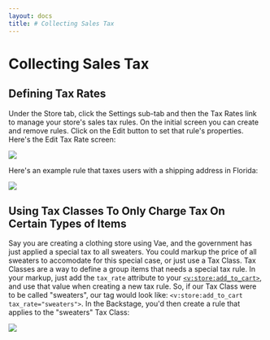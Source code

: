 ```yaml
---
layout: docs
title: # Collecting Sales Tax
---
```


# Collecting Sales Tax

## Defining Tax Rates

Under the Store tab, click the Settings sub-tab and then the Tax Rates
link to manage your store's sales tax rules. On the initial screen you
can create and remove rules. Click on the Edit button to set that rule's
properties. Here's the Edit Tax Rate screen:

![](assets/images/screenshots/ecommerce/tax_rate_edit.png)

Here's an example rule that taxes users with a shipping address in
Florida:

![](assets/images/screenshots/ecommerce/tax_rate_rule_edit.png)

## Using Tax Classes To Only Charge Tax On Certain Types of Items

Say you are creating a clothing store using Vae, and the government has
just applied a special tax to all sweaters. You could markup the price
of all sweaters to accomodate for this special case, or just use a Tax
Class. Tax Classes are a way to define a group items that needs a
special tax rule. In your markup, just add the `tax_rate` attribute to
your [`<v:store:add_to_cart>`](#v_store_add_to_cart), and use that value
when creating a new tax rule. So, if our Tax Class were to be called
"sweaters", our tag would look like:
`<v:store:add_to_cart tax_rate="sweaters">`. In the Backstage, you'd
then create a rule that applies to the "sweaters" Tax Class:

![](assets/images/screenshots/ecommerce/tax_sweaters.png)
